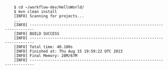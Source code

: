         $ cd ~/workflow-dev/HelloWorld/
        $ mvn clean install
        [INFO] Scanning for projects...
        ...
        [INFO] ------------------------------------------------------------------------
        [INFO] BUILD SUCCESS
        [INFO] ------------------------------------------------------------------------
        [INFO] Total time: 40.100s
        [INFO] Finished at: Thu Aug 15 19:59:22 UTC 2013
        [INFO] Final Memory: 28M/67M
        [INFO] ------------------------------------------------------------------------
